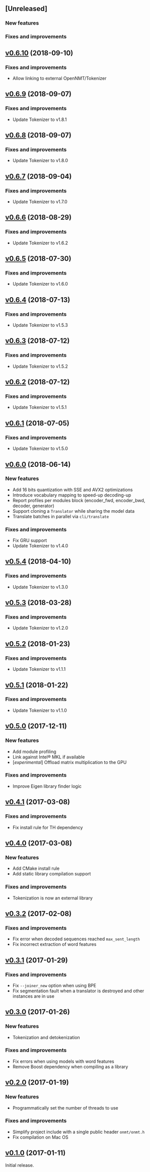 ## [Unreleased]

### New features

### Fixes and improvements

## [v0.6.10](https://github.com/OpenNMT/CTranslate/releases/tag/v0.6.10) (2018-09-10)

### Fixes and improvements

* Allow linking to external OpenNMT/Tokenizer

## [v0.6.9](https://github.com/OpenNMT/CTranslate/releases/tag/v0.6.9) (2018-09-07)

### Fixes and improvements

* Update Tokenizer to v1.8.1

## [v0.6.8](https://github.com/OpenNMT/CTranslate/releases/tag/v0.6.8) (2018-09-07)

### Fixes and improvements

* Update Tokenizer to v1.8.0

## [v0.6.7](https://github.com/OpenNMT/CTranslate/releases/tag/v0.6.7) (2018-09-04)

### Fixes and improvements

* Update Tokenizer to v1.7.0

## [v0.6.6](https://github.com/OpenNMT/CTranslate/releases/tag/v0.6.6) (2018-08-29)

### Fixes and improvements

* Update Tokenizer to v1.6.2

## [v0.6.5](https://github.com/OpenNMT/CTranslate/releases/tag/v0.6.5) (2018-07-30)

### Fixes and improvements

* Update Tokenizer to v1.6.0

## [v0.6.4](https://github.com/OpenNMT/CTranslate/releases/tag/v0.6.4) (2018-07-13)

### Fixes and improvements

* Update Tokenizer to v1.5.3

## [v0.6.3](https://github.com/OpenNMT/CTranslate/releases/tag/v0.6.3) (2018-07-12)

### Fixes and improvements

* Update Tokenizer to v1.5.2

## [v0.6.2](https://github.com/OpenNMT/CTranslate/releases/tag/v0.6.2) (2018-07-12)

### Fixes and improvements

* Update Tokenizer to v1.5.1

## [v0.6.1](https://github.com/OpenNMT/CTranslate/releases/tag/v0.6.1) (2018-07-05)

### Fixes and improvements

* Update Tokenizer to v1.5.0

## [v0.6.0](https://github.com/OpenNMT/CTranslate/releases/tag/v0.6.0) (2018-06-14)

### New features

* Add 16 bits quantization with SSE and AVX2 optimizations
* Introduce vocabulary mapping to speed-up decoding-up
* Report profiles per modules block (encoder_fwd, encoder_bwd, decoder, generator)
* Support cloning a `Translator` while sharing the model data
* Translate batches in parallel via `cli/translate`

### Fixes and improvements

* Fix GRU support
* Update Tokenizer to v1.4.0

## [v0.5.4](https://github.com/OpenNMT/CTranslate/releases/tag/v0.5.4) (2018-04-10)

### Fixes and improvements

* Update Tokenizer to v1.3.0

## [v0.5.3](https://github.com/OpenNMT/CTranslate/releases/tag/v0.5.3) (2018-03-28)

### Fixes and improvements

* Update Tokenizer to v1.2.0

## [v0.5.2](https://github.com/OpenNMT/CTranslate/releases/tag/v0.5.2) (2018-01-23)

### Fixes and improvements

* Update Tokenizer to v1.1.1

## [v0.5.1](https://github.com/OpenNMT/CTranslate/releases/tag/v0.5.1) (2018-01-22)

### Fixes and improvements

* Update Tokenizer to v1.1.0

## [v0.5.0](https://github.com/OpenNMT/CTranslate/releases/tag/v0.5.0) (2017-12-11)

### New features

* Add module profiling
* Link against Intel® MKL if available
* [*experimental*] Offload matrix multiplication to the GPU

### Fixes and improvements

* Improve Eigen library finder logic

## [v0.4.1](https://github.com/OpenNMT/CTranslate/releases/tag/v0.4.1) (2017-03-08)

### Fixes and improvements

* Fix install rule for TH dependency

## [v0.4.0](https://github.com/OpenNMT/CTranslate/releases/tag/v0.4.0) (2017-03-08)

### New features

* Add CMake install rule
* Add static library compilation support

### Fixes and improvements

* Tokenization is now an external library

## [v0.3.2](https://github.com/OpenNMT/CTranslate/releases/tag/v0.3.2) (2017-02-08)

### Fixes and improvements

* Fix error when decoded sequences reached `max_sent_length`
* Fix incorrect extraction of word features

## [v0.3.1](https://github.com/OpenNMT/CTranslate/releases/tag/v0.3.1) (2017-01-29)

### Fixes and improvements

* Fix `--joiner_new` option when using BPE
* Fix segmentation fault when a translator is destroyed and other instances are in use

## [v0.3.0](https://github.com/OpenNMT/CTranslate/releases/tag/v0.3.0) (2017-01-26)

### New features

* Tokenization and detokenization

### Fixes and improvements

* Fix errors when using models with word features
* Remove Boost dependency when compiling as a library

## [v0.2.0](https://github.com/OpenNMT/CTranslate/releases/tag/v0.2.0) (2017-01-19)

### New features

* Programmatically set the number of threads to use

### Fixes and improvements

* Simplify project include with a single public header `onmt/onmt.h`
* Fix compilation on Mac OS

## [v0.1.0](https://github.com/OpenNMT/CTranslate/releases/tag/v0.1.0) (2017-01-11)

Initial release.
